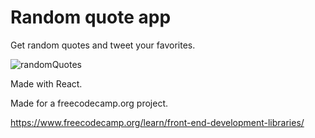 # Random quote app

Get random quotes and tweet your favorites.

![randomQuotes](https://user-images.githubusercontent.com/49453037/178216177-bc2d7c56-aeb9-4eb6-8fa1-21939339f6fa.png)

Made with React.

Made for a freecodecamp.org project.

https://www.freecodecamp.org/learn/front-end-development-libraries/

